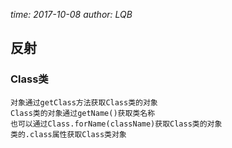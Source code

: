 *time: 2017-10-08*
*author: LQB*

## 反射
### Class类
    对象通过getClass方法获取Class类的对象
    Class类的对象通过getName()获取类名称
    也可以通过Class.forName(className)获取Class类的对象
    类的.class属性获取Class类对象